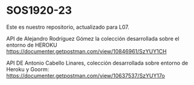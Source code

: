 # SOS1920-23
Este es nuestro repositorio, actualizado para L07.

API de Alejandro Rodríguez Gómez la colección desarrollada sobre el entorno de HEROKU
https://documenter.getpostman.com/view/10846961/SzYUY1CH

API DE Antonio Cabello Linares, colección desarrollada sobre entorno de Heroku y Goorm:
https://documenter.getpostman.com/view/10637537/SzYUY17o
